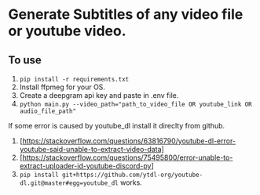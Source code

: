 # Generate Subtitles of any video file or youtube video.
## To use
1. `pip install -r requirements.txt`
2. Install ffpmeg for your OS.
3. Create a deepgram api key and paste in .env file.
2. `python main.py --video_path="path_to_video_file OR youtube_link OR audio_file_path"`

If some error is caused by youtube_dl install it direclty from github.
1. [https://stackoverflow.com/questions/63816790/youtube-dl-error-youtube-said-unable-to-extract-video-data]
2. [https://stackoverflow.com/questions/75495800/error-unable-to-extract-uploader-id-youtube-discord-py]
3. `pip install git+https://github.com/ytdl-org/youtube-dl.git@master#egg=youtube_dl` works.



